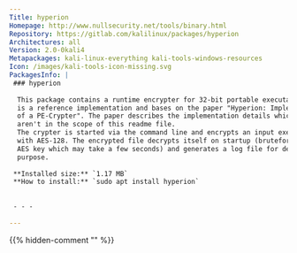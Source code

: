 ```yaml
---
Title: hyperion
Homepage: http://www.nullsecurity.net/tools/binary.html
Repository: https://gitlab.com/kalilinux/packages/hyperion
Architectures: all
Version: 2.0-0kali4
Metapackages: kali-linux-everything kali-tools-windows-resources 
Icon: /images/kali-tools-icon-missing.svg
PackagesInfo: |
 ### hyperion
 
  This package contains a runtime encrypter for 32-bit portable executables. It
  is a reference implementation and bases on the paper "Hyperion: Implementation
  of a PE-Crypter". The paper describes the implementation details which
  aren't in the scope of this readme file.
  The crypter is started via the command line and encrypts an input executable
  with AES-128. The encrypted file decrypts itself on startup (bruteforcing the
  AES key which may take a few seconds) and generates a log file for debug
  purpose.
 
 **Installed size:** `1.17 MB`  
 **How to install:** `sudo apt install hyperion`  
 
 
 - - -
 
---
```

{{% hidden-comment "<!--Do not edit anything above this line-->" %}}
